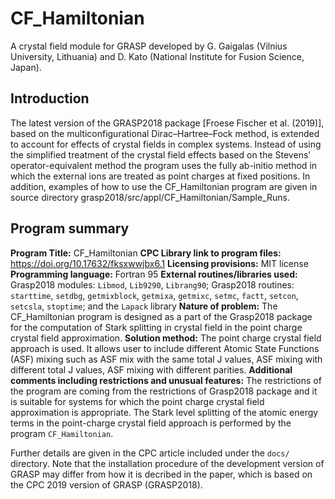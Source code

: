 # CF_Hamiltonian
A crystal field module for GRASP developed by G. Gaigalas (Vilnius University, Lithuania) and D. Kato (National Institute for Fusion Science, Japan).

## Introduction
The latest version of the GRASP2018 package [Froese Fischer et al. (2019)], based on the multiconfigurational Dirac–Hartree–Fock method, is extended to account for effects of crystal fields in complex systems. Instead of using the simplified treatment of the crystal field effects based on the Stevens’ operator-equivalent method the program uses the fully ab-initio method in which the external ions are treated as point charges at fixed positions. In addition, examples of how to use the CF_Hamiltonian program are given in source directory grasp2018/src/appl/CF_Hamiltonian/Sample_Runs.

## Program summary
**Program Title:** CF_Hamiltonian
**CPC Library link to program files:** https://doi.org/10.17632/fksxwwjbx6.1
**Licensing provisions:** MIT license
**Programming language:** Fortran 95
**External routines/libraries used:** Grasp2018 modules: `Libmod`, `Lib9290`, `Librang90`; Grasp2018 routines: `starttime`, `setdbg`, `getmixblock`, `getmixa`, `getmixc`, `setmc`, `factt`, `setcon`, `setcsla`, `stoptime`; and the `Lapack` library
**Nature of problem:** The CF_Hamiltonian program is designed as a part of the Grasp2018 package for the computation of Stark splitting in crystal field in the point charge crystal field approximation.
**Solution method:** The point charge crystal field approach is used. It allows user to include different Atomic State Functions (ASF) mixing such as ASF mix with the same total J values, ASF mixing with different total J values, ASF mixing with different parities.
**Additional comments including restrictions and unusual features:** The restrictions of the program are coming from the restrictions of Grasp2018 package and it is suitable for systems for which the point charge crystal field approximation is appropriate. The Stark level splitting of the atomic energy terms in the point-charge crystal field approach is performed by the program `CF_Hamiltonian`.

Further details are given in the CPC article included under the `docs/` directory. Note that the installation procedure of the development version of GRASP may differ from how it is decribed in the paper, which is based on the CPC 2019 version of GRASP (GRASP2018).
